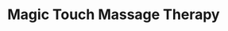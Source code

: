 ---
title: "Magic Touch Massage Therapy"
url: /glengormley/magic-touch-massage-therapy/
shop: massage
---